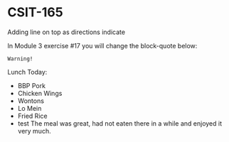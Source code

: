 # CSIT-165

Adding line on top as directions indicate

In Module 3 exercise #17 you will change the block-quote below:

`Warning!`

Lunch Today:
*  BBP Pork
*  Chicken Wings
*  Wontons
*  Lo Mein
*  Fried Rice
*  test
The meal was great, had not eaten there in a while and enjoyed it very much.